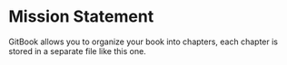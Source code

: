 # Mission Statement

GitBook allows you to organize your book into chapters, each chapter is stored in a separate file like this one.

